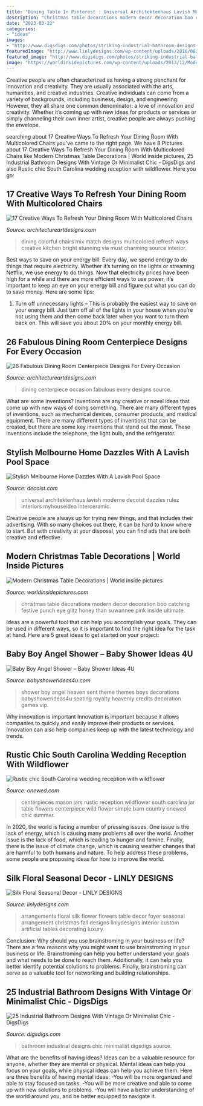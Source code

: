 ```yaml
---
title: "Dining Table In Pinterest : Universal Architektenhaus Lavish Moderne Decoist Dazzles Rulez Interiors Myhouseidea Interceramic"
description: "Christmas table decorations modern decor decoration boo catching festive punch eye glitz honey than suwannee pink inside ultimate"
date: "2023-03-22"
categories:
- "ideas"
images:
- "http://www.digsdigs.com/photos/striking-industrial-bathroom-designs-26-554x738.jpg"
featuredImage: "http://www.linlydesigns.com/wp-content/uploads/2016/08/Foyer-Table-Flower-arrangement.jpg"
featured_image: "http://www.digsdigs.com/photos/striking-industrial-bathroom-designs-26-554x738.jpg"
image: "https://worldinsidepictures.com/wp-content/uploads/2013/12/Modern-Christmas-Table-Decorations-for-2012_31.jpg"
---
```



Creative people are often characterized as having a strong penchant for innovation and creativity. They are usually associated with the arts, humanities, and creative industries. Creative individuals can come from a variety of backgrounds, including business, design, and engineering. However, they all share one common denominator: a love of innovation and creativity. Whether it’s coming up with new ideas for products or services or simply channeling their own inner artist, creative people are always pushing the envelope.

	

		
searching about 17 Creative Ways To Refresh Your Dining Room With Multicolored Chairs you've came to the right page. We have 8 Pictures about 17 Creative Ways To Refresh Your Dining Room With Multicolored Chairs like Modern Christmas Table Decorations | World inside pictures, 25 Industrial Bathroom Designs With Vintage Or Minimalist Chic - DigsDigs and also Rustic chic South Carolina wedding reception with wildflower. Here you go:
		
    
## 17 Creative Ways To Refresh Your Dining Room With Multicolored Chairs

<img loading=lazy src="https://www.architectureartdesigns.com/wp-content/uploads/2016/09/1-1-630x926.jpg" onerror="this.onerror=null;this.src='https://tse3.mm.bing.net/th?id=OIP.J_UYaOT6xg0FoPhj-np0qwHaK4&amp;pid=15.1';" alt="17 Creative Ways To Refresh Your Dining Room With Multicolored Chairs">

_Source: architectureartdesigns.com_

>dining colorful chairs mix match designs multicolored refresh ways creative kitchen bright stunning via must charming source interior. 

	

Best ways to save on your energy bill:
Every day, we spend energy to do things that require electricity. Whether it’s turning on the lights or streaming Netflix, we use energy to do things. Now that electricity prices have been high for a while and there are more efficient ways to use power, it’s important to keep an eye on your energy bill and figure out what you can do to save money. Here are some tips: 
1. Turn off unnecessary lights – This is probably the easiest way to save on your energy bill. Just turn off all of the lights in your house when you’re not using them and then come back later when you want to turn them back on. This will save you about 20% on your monthly energy bill. 

    
## 26 Fabulous Dining Room Centerpiece Designs For Every Occasion

<img loading=lazy src="https://www.architectureartdesigns.com/wp-content/uploads/2014/01/2137.jpg" onerror="this.onerror=null;this.src='https://tse4.mm.bing.net/th?id=OIP.Lpt-0LTy_PHM-DF0mGblWAAAAA&amp;pid=15.1';" alt="26 Fabulous Dining Room Centerpiece Designs For Every Occasion">

_Source: architectureartdesigns.com_

>dining centerpiece occasion fabulous every designs source. 

	

What are some inventions?
Inventions are any creative or novel ideas that come up with new ways of doing something. There are many different types of inventions, such as mechanical devices, consumer products, and medical equipment. 
There are many different types of inventions that can be created, but there are some key inventions that stand out the most. These inventions include the telephone, the light bulb, and the refrigerator.

    
## Stylish Melbourne Home Dazzles With A Lavish Pool Space

<img loading=lazy src="https://cdn.decoist.com/wp-content/uploads/2013/09/Modern-bathroom-at-the-Balaclava-Road-house.jpg" onerror="this.onerror=null;this.src='https://tse2.mm.bing.net/th?id=OIP.UHAcNaRLRjahXT0MeINJGwHaKO&amp;pid=15.1';" alt="Stylish Melbourne Home Dazzles With A Lavish Pool Space">

_Source: decoist.com_

>universal architektenhaus lavish moderne decoist dazzles rulez interiors myhouseidea interceramic. 

	

Creative people are always up for trying new things, and that includes their advertising. With so many choices out there, it can be hard to know where to start. But with creativity at your disposal, you can find ads that are both creative and effective.

    
## Modern Christmas Table Decorations | World Inside Pictures

<img loading=lazy src="https://worldinsidepictures.com/wp-content/uploads/2013/12/Modern-Christmas-Table-Decorations-for-2012_31.jpg" onerror="this.onerror=null;this.src='https://tse4.mm.bing.net/th?id=OIP.GIWUhsgHo2hoHa5FzByWtwHaLH&amp;pid=15.1';" alt="Modern Christmas Table Decorations | World inside pictures">

_Source: worldinsidepictures.com_

>christmas table decorations modern decor decoration boo catching festive punch eye glitz honey than suwannee pink inside ultimate. 

	

Ideas are a powerful tool that can help you accomplish your goals. They can be used in different ways, so it is important to find the right idea for the task at hand. Here are 5 great ideas to get started on your project: 

    
## Baby Boy Angel Shower – Baby Shower Ideas 4U

<img loading=lazy src="https://babyshowerideas4u.com/wp-content/uploads/2016/09/Baby-Boy-Angel-Shower-Vip-Seating.jpg" onerror="this.onerror=null;this.src='https://tse3.mm.bing.net/th?id=OIP.CXfXKTLdTcWhCAuaOO7j7wHaJ4&amp;pid=15.1';" alt="Baby Boy Angel Shower – Baby Shower Ideas 4U">

_Source: babyshowerideas4u.com_

>shower boy angel heaven sent theme themes boys decorations babyshowerideas4u seating royalty heavenly credits decoration games vip. 

	

Why innovation is important
Innovation is important because it allows companies to quickly and easily improve their products or services. Innovation can also help companies keep up with the latest technology and trends.

    
## Rustic Chic South Carolina Wedding Reception With Wildflower

<img loading=lazy src="http://wedding-pictures.onewed.com/match/images/18377/haynes_taylor_whitmeyer_photography_haynes2849.original.jpg?1379119165" onerror="this.onerror=null;this.src='https://tse4.mm.bing.net/th?id=OIP.2t7fqOQILor3hIAtzg9kdwHaLv&amp;pid=15.1';" alt="Rustic chic South Carolina wedding reception with wildflower">

_Source: onewed.com_

>centerpieces mason jars rustic reception wildflower south carolina jar table flowers centerpiece wild flower simple barn country onewed chic summer. 

	

In 2020, the world is facing a number of pressing issues. One issue is the lack of energy, which is causing many problems all over the world. Another issue is the lack of food, which is leading to hunger and famine. Finally, there is the issue of climate change, which is causing weather changes that are harmful to both humans and nature. To help address these problems, some people are proposing ideas for how to improve the world.

    
## Silk Floral Seasonal Decor - LINLY DESIGNS

<img loading=lazy src="http://www.linlydesigns.com/wp-content/uploads/2016/08/Foyer-Table-Flower-arrangement.jpg" onerror="this.onerror=null;this.src='https://tse1.mm.bing.net/th?id=OIP.V5yBhLDrf1Cuoz8vFfReugHaLH&amp;pid=15.1';" alt="Silk Floral Seasonal Decor - LINLY DESIGNS">

_Source: linlydesigns.com_

>arrangements floral silk flower flowers table decor foyer seasonal arrangement christmas fall designs linlydesigns interior custom artificial tables decorating luxury. 

	

Conclusion: Why should you use brainstroming in your business or life?
There are a few reasons why you might want to use brainstroming in your business or life. Brainstroming can help you better understand your goals and what needs to be done to reach them. Additionally, it can help you better identify potential solutions to problems. Finally, brainstroming can serve as a valuable tool for networking and building relationships.

    
## 25 Industrial Bathroom Designs With Vintage Or Minimalist Chic - DigsDigs

<img loading=lazy src="http://www.digsdigs.com/photos/striking-industrial-bathroom-designs-26-554x738.jpg" onerror="this.onerror=null;this.src='https://tse2.mm.bing.net/th?id=OIP.kIodefdWlAWo8AckJ6cepQHaJ3&amp;pid=15.1';" alt="25 Industrial Bathroom Designs With Vintage Or Minimalist Chic - DigsDigs">

_Source: digsdigs.com_

>bathroom industrial designs chic minimalist digsdigs source. 

	

What are the benefits of having ideas?
Ideas can be a valuable resource for anyone, whether they are mental or physical. Mental ideas can help you focus on your goals, while physical ideas can help you achieve them. Here are three benefits of having mental ideas: 
-You will be more organized and able to stay focused on tasks. 
-You will be more creative and able to come up with new solutions to problems. 
-You will have a better understanding of the world around you, and be better equipped to navigate it.

